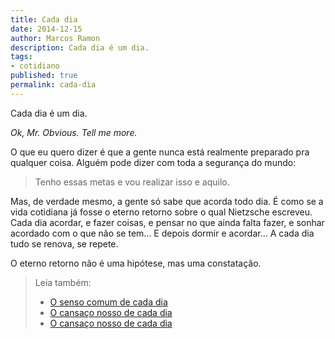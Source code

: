 ```yaml
---
title: Cada dia
date: 2014-12-15
author: Marcos Ramon
description: Cada dia é um dia.
tags:
- cotidiano
published: true
permalink: cada-dia
---
```

Cada dia é um dia.

<div class="message">
<i>Ok, Mr. Obvious. Tell me more.</i>
</div>

O que eu quero dizer é que a gente nunca está realmente preparado pra qualquer coisa. Alguém pode dizer com toda a segurança do mundo:

> Tenho essas metas e vou realizar isso e aquilo.

Mas, de verdade mesmo, a gente só sabe que acorda todo dia. É como se a vida cotidiana já fosse o eterno retorno sobre o qual Nietzsche escreveu. Cada dia acordar, e fazer coisas, e pensar no que ainda falta fazer, e sonhar acordado com o que não se tem... E depois dormir e acordar... A cada dia tudo se renova, se repete.

O eterno retorno não é uma hipótese, mas uma constatação.



> Leia também:
> - <a href="/o-senso-comum-de-cada-dia">O senso comum de cada dia</a>
> - <a href="/o-cansaco-nosso-de-cada-dia">O cansaço nosso de cada dia</a>
> - <a href="/o-cansaco-nosso-de-cada-dia">O cansaço nosso de cada dia</a>
